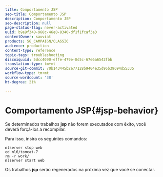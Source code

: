 ```yaml
---
title: Comportamento JSP
seo-title: Comportamento JSP
description: Comportamento JSP
seo-description: null
page-status-flag: never-activated
uuid: b9e9f348-968c-46e0-8340-df1f1fcaf3a3
contentOwner: sauviat
products: SG_CAMPAIGN/CLASSIC
audience: production
content-type: reference
topic-tags: troubleshooting
discoiquuid: 5dcc4090-effe-479e-8d5c-67e6a6542fbb
translation-type: tm+mt
source-git-commit: 70b143445b2e77128b9404e35d96b39694d55335
workflow-type: tm+mt
source-wordcount: '38'
ht-degree: 21%

---
```



# Comportamento JSP{#jsp-behavior}

Se determinados trabalhos **jsp** não forem executados com êxito, você deverá forçá-los a recompilar.

Para isso, insira os seguintes comandos:

```
nlserver stop web
cd nl6/tomcat-7
rm -r work/
nlserver start web
```

Os trabalhos **jsp** serão regenerados na próxima vez que você se conectar.
